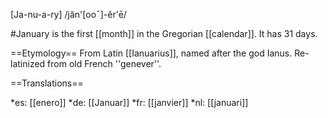 [Ja-nu-a-ry] /jăn'[ooˉ]-ĕr'ē/

#January is the first [[month]] in the Gregorian [[calendar]]. It has 31 days.

==Etymology==
From Latin [[Ianuarius]], named after the god Ianus. Re-latinized from old French ''genever''.

==Translations==

*es: [[enero]]
*de: [[Januar]]
*fr: [[janvier]]
*nl: [[januari]]